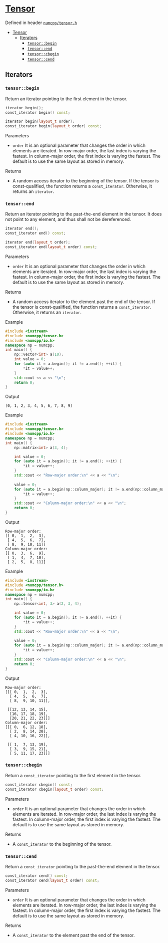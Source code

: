 # [Tensor](readme.md)

Defined in header [`numcpp/tensor.h`](/include/numcpp/tensor.h)

- [Tensor](#tensor)
  - [Iterators](#iterators)
    - [`tensor::begin`](#tensorbegin)
    - [`tensor::end`](#tensorend)
    - [`tensor::cbegin`](#tensorcbegin)
    - [`tensor::cend`](#tensorcend)

## Iterators

### `tensor::begin`

Return an iterator pointing to the first element in the tensor.
```cpp
iterator begin();
const_iterator begin() const;

iterator begin(layout_t order);
const_iterator begin(layout_t order) const;
```

Parameters

* `order` It is an optional parameter that changes the order in which elements are iterated. In row-major order, the last index is varying the fastest. In column-major order, the first index is varying the fastest. The default is to use the same layout as stored in memory.

Returns

* A random access iterator to the beginning of the tensor. If the tensor is const-qualified, the function returns a `const_iterator`. Otherwise, it returns an `iterator`.

### `tensor::end`

Return an iterator pointing to the past-the-end element in the tensor. It does not point to any element, and thus shall not be dereferenced.
```cpp
iterator end();
const_iterator end() const;

iterator end(layout_t order);
const_iterator end(layout_t order) const;
```

Parameters

* `order` It is an optional parameter that changes the order in which elements are iterated. In row-major order, the last index is varying the fastest. In column-major order, the first index is varying the fastest. The default is to use the same layout as stored in memory.

Returns

* A random access iterator to the element past the end of the tensor. If the tensor is const-qualified, the function returns a `const_iterator`. Otherwise, it returns an `iterator`.

Example

```cpp
#include <iostream>
#include <numcpp/tensor.h>
#include <numcpp/io.h>
namespace np = numcpp;
int main() {
    np::vector<int> a(10);
    int value = 0;
    for (auto it = a.begin(); it != a.end(); ++it) {
        *it = value++;
    }
    std::cout << a << "\n";
    return 0;
}
```

Output

```
[0, 1, 2, 3, 4, 5, 6, 7, 8, 9]
```

Example

```cpp
#include <iostream>
#include <numcpp/tensor.h>
#include <numcpp/io.h>
namespace np = numcpp;
int main() {
    np::matrix<int> a(3, 4);

    int value = 0;
    for (auto it = a.begin(); it != a.end(); ++it) {
        *it = value++;
    }
    std::cout << "Row-major order:\n" << a << "\n";
    
    value = 0;
    for (auto it = a.begin(np::column_major); it != a.end(np::column_major); ++it) {
        *it = value++;
    }
    std::cout << "Column-major order:\n" << a << "\n";
    return 0;
}
```

Output

```
Row-major order:
[[ 0,  1,  2,  3],
 [ 4,  5,  6,  7],
 [ 8,  9, 10, 11]]
Column-major order:
[[ 0,  3,  6,  9],
 [ 1,  4,  7, 10],
 [ 2,  5,  8, 11]]
```

Example

```cpp
#include <iostream>
#include <numcpp/tensor.h>
#include <numcpp/io.h>
namespace np = numcpp;
int main() {
    np::tensor<int, 3> a(2, 3, 4);

    int value = 0;
    for (auto it = a.begin(); it != a.end(); ++it) {
        *it = value++;
    }
    std::cout << "Row-major order:\n" << a << "\n";
    
    value = 0;
    for (auto it = a.begin(np::column_major); it != a.end(np::column_major); ++it) {
        *it = value++;
    }
    std::cout << "Column-major order:\n" << a << "\n";
    return 0;
}
```

Output

```
Row-major order:
[[[ 0,  1,  2,  3],
  [ 4,  5,  6,  7],
  [ 8,  9, 10, 11]],

 [[12, 13, 14, 15],
  [16, 17, 18, 19],
  [20, 21, 22, 23]]]
Column-major order:
[[[ 0,  6, 12, 18],
  [ 2,  8, 14, 20],
  [ 4, 10, 16, 22]],

 [[ 1,  7, 13, 19],
  [ 3,  9, 15, 21],
  [ 5, 11, 17, 23]]]
```

### `tensor::cbegin`

Return a `const_iterator` pointing to the first element in the tensor.
```cpp
const_iterator cbegin() const;
const_iterator cbegin(layout_t order) const;
```

Parameters

* `order` It is an optional parameter that changes the order in which elements are iterated. In row-major order, the last index is varying the fastest. In column-major order, the first index is varying the fastest. The default is to use the same layout as stored in memory.

Returns

* A `const_iterator` to the beginning of the tensor.

### `tensor::cend`

Return a `const_iterator` pointing to the past-the-end element in the tensor.
```cpp
const_iterator cend() const;
const_iterator cend(layout_t order) const;
```

Parameters

* `order` It is an optional parameter that changes the order in which elements are iterated. In row-major order, the last index is varying the fastest. In column-major order, the first index is varying the fastest. The default is to use the same layout as stored in memory.

Returns

* A `const_iterator` to the element past the end of the tensor.
